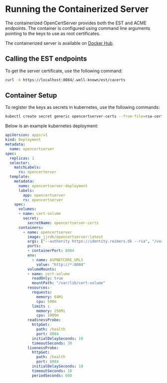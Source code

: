 # Running the Containerized Server

The containerized OpenCertServer provides both the EST and ACME endpoints. The container is configured using command line arguments pointing to the keys to use as root certificates.

The containerized server is available on [Docker Hub](https://hub.docker.com/jjrdk/opencertserver).

## Calling the EST endpoints

To get the server certificate, use the following command:

```bash
curl -k https://localhost:8084/.well-known/est/cacerts
```

## Container Setup

To register the keys as secrets in kubernetes, use the following commands:

```bash
kubectl create secret generic opencertserver-certs --from-file=rsa-cert=rsa-cert.pem --from-file=rsa-privatekey=rsa-privatekey.pem --from-file=ecdsa-cert=ecdsa-cert.pem --from-file=ecdsa-privatekey=ecdsa-privatekey.pem
````

Below is an example kubernetes deployment:

```yaml
apiVersion: apps/v1
kind: Deployment
metadata:
  name: opencertserver
spec:
  replicas: 1
  selector:
    matchLabels:
      rs: opencerterver
  template:
    metadata:
      name: opencertserver-deployment
      labels:
        app: opencertserver
        rs: opencertserver
    spec:
      volumes:
      - name: cert-volume
        secret:
          secretName: opencertserver-certs
      containers:
        - name: opencertserver
          image: jjrdk/opencertserver:latest
          args: ["--authority https://identity.reimers.dk --rsa", "/var/lib/cert-volume/rsa-cert", "--rsa-key", "/var/lib/cert-volume/rsa-privatekey","--ec", "/var/lib/cert-volume/ecdsa-cert", "--ec-key", "/var/lib/cert-volume/ecdsa-privatekey"]
          ports:
          - containerPort: 8084
          env:
            - name: ASPNETCORE_URLS
              value: "http://*:8084"
          volumeMounts:
          - name: cert-volume
            readOnly: true
            mountPath: "/var/lib/cert-volume"
          resources:
            requests:
              memory: 64Mi
              cpu: 500m
            limits :
              memory: 256Mi
              cpu: 1000m
          readinessProbe:
            httpGet:
              path: /health
              port: 8084
            initialDelaySeconds: 10
            timeoutSeconds: 30
          livenessProbe:
            httpGet:
              path: /health
              port: 8084
            initialDelaySeconds: 10
            timeoutSeconds: 10
            periodSeconds: 600
```

